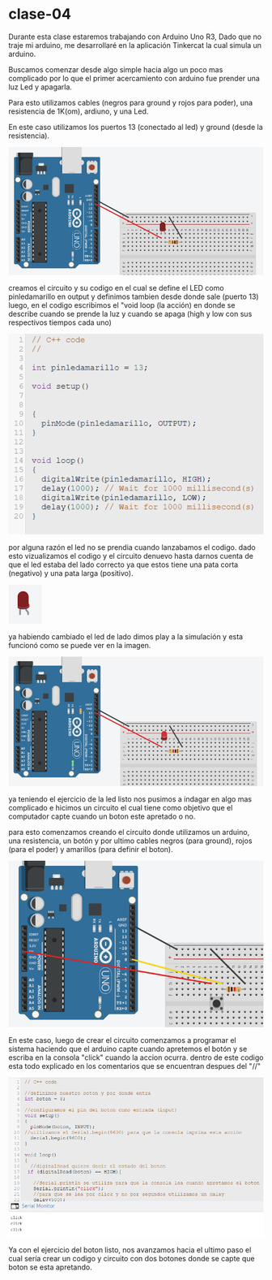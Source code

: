 # clase-04

Durante esta clase estaremos trabajando con Arduino Uno R3,
Dado que no traje mi arduino, me desarrollaré en la aplicación Tinkercat la cual simula un arduino.

Buscamos comenzar desde algo simple hacia algo un poco mas complicado por lo que el primer acercamiento con arduino fue prender una luz Led y apagarla.

Para esto utilizamos cables (negros para ground y rojos para poder), una resistencia de 1K(om), ardiuno, y una Led.

En este caso utilizamos los puertos 13 (conectado al led) y ground (desde la resistencia).

![circuito1ledmalo](./circuito1ledmalo.png)

creamos el circuito y su codigo en el cual se define el LED como pinledamarillo en output y definimos tambien desde donde sale (puerto 13)
luego, en el codigo escribimos el "void loop (la acción) en donde se describe cuando se prende la luz y cuando se apaga (high y low con sus respectivos tiempos cada uno)

![codigo1led](./codigo1led.png)

por alguna razón el led no se prendia cuando lanzabamos el codigo.
dado esto vizualizamos el codigo y el circuito denuevo hasta darnos cuenta de que el led estaba del lado correcto ya que estos tiene una pata corta (negativo) y una pata larga (positivo).

![led](./led.png)

ya habiendo cambiado el led de lado dimos play a la simulación y esta funcionó como se puede ver en la imagen.

![circuito1ledbueno](./circuito1ledbueno.png)

ya teniendo el ejercicio de la led listo nos pusimos a indagar en algo mas complicado e hicimos un circuito el cual tiene como objetivo que el computador capte cuando un boton este apretado o no.

para esto comenzamos creando el circuito donde utilizamos un arduino, una resistencia, un botón y por ultimo cables negros (para ground), rojos (para el poder) y amarillos (para definir el boton).

![circuito1boton](./circuito1botonserialprint.png)

En este caso, luego de crear el circuito comenzamos a programar el sistema haciendo que el arduino capte cuando apretemos el botón y se escriba en la consola "click" cuando la accion ocurra.
dentro de este codigo esta todo explicado en los comentarios que se encuentran despues del "//"

![codigo1botonserialprint](./codigo1botonserialprint.png)

Ya con el ejercicio del boton listo, nos avanzamos hacia el ultimo paso el cual sería crear un codigo y circuito con dos botones donde se capte que boton se esta apretando. 
